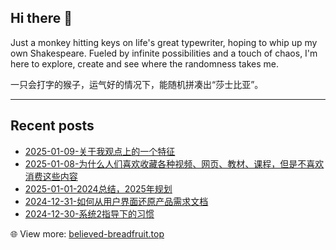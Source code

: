 ## Hi there 👋

Just a monkey hitting keys on life's great typewriter, hoping to whip up my own Shakespeare. Fueled by infinite possibilities and a touch of chaos, I'm here to explore, create and see where the randomness takes me.

一只会打字的猴子，运气好的情况下，能随机拼凑出“莎士比亚”。

<!--
**janice143/janice143** is a ✨ _special_ ✨ repository because its `README.md` (this file) appears on your GitHub profile.

Here are some ideas to get you started:

- 🔭 I’m currently working on ...
- 🌱 I’m currently learning ...
- 👯 I’m looking to collaborate on ...
- 🤔 I’m looking for help with ...
- 💬 Ask me about ...
- 📫 How to reach me: ...
- 😄 Pronouns: ...
- ⚡ Fun fact: ...
-->

---

## Recent posts
<!-- LATEST_BLOG_POSTS__START -->

- [2025-01-09-关于我观点上的一个特征](https://www.believed-breadfruit.top/2025/01/09/2025-01-09-关于我观点上的一个特征/)
- [2025-01-08-为什么人们喜欢收藏各种视频、网页、教材、课程，但是不喜欢消费这些内容](https://www.believed-breadfruit.top/2025/01/08/2025-01-08-为什么人们喜欢收藏各种视频、网页、教材、课程，但是不喜欢消费这些内容/)
- [2025-01-01-2024总结，2025年规划](https://www.believed-breadfruit.top/2025/01/01/2025-01-01-2024总结，2025年规划/)
- [2024-12-31-如何从用户界面还原产品需求文档](https://www.believed-breadfruit.top/2024/12/31/2024-12-31-如何从用户界面还原产品需求文档/)
- [2024-12-30-系统2指导下的习惯](https://www.believed-breadfruit.top/2024/12/30/2024-12-30-系统2指导下的习惯/)
<!-- LATEST_BLOG_POSTS__END -->
<!-- LATEST_BLOG_POSTS__END -->
:globe_with_meridians: View more: [believed-breadfruit.top](https://www.believed-breadfruit.top/archives/)

